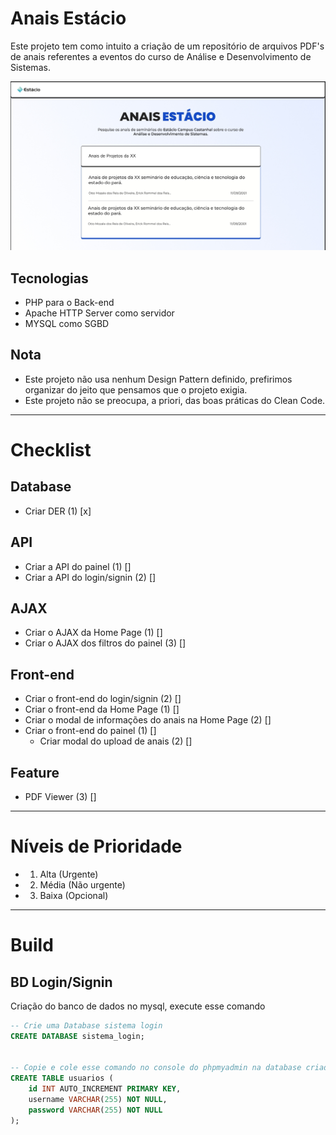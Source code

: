 # Anais Estácio
<p>Este projeto tem como intuito a criação de um repositório de arquivos PDF's de anais referentes a eventos do curso de Análise e Desenvolvimento de Sistemas.</p>

![Esboço do Site](/assets/scheme/front-end_anais_estacio.jpeg)

## Tecnologias

- PHP para o Back-end
- Apache HTTP Server como servidor
- MYSQL como SGBD

## Nota
- Este projeto não usa nenhum Design Pattern definido, prefirimos organizar do jeito que pensamos que o projeto exigia.
- Este projeto não se preocupa, a priori, das boas práticas do Clean Code.

---

# Checklist

## Database
- Criar DER (1) [x] 

## API
- Criar a API do painel (1) []
- Criar a API do login/signin (2) []

## AJAX
- Criar o AJAX da Home Page (1) []
- Criar o AJAX dos filtros do painel (3) []

## Front-end
- Criar o front-end do login/signin (2) []
- Criar o front-end da Home Page (1) []
- Criar o modal de informações do anais na Home Page (2) []
- Criar o front-end do painel (1) []
    - Criar modal do upload de anais (2) []

## Feature
- PDF Viewer (3) []

---

# Níveis de Prioridade
- 1. Alta (Urgente)
- 2. Média (Não urgente)
- 3. Baixa (Opcional)

---

# Build

## BD Login/Signin
<p>Criação do banco de dados no mysql, execute esse comando</p>

```sql
-- Crie uma Database sistema login
CREATE DATABASE sistema_login;


-- Copie e cole esse comando no console do phpmyadmin na database criada
CREATE TABLE usuarios (
    id INT AUTO_INCREMENT PRIMARY KEY,
    username VARCHAR(255) NOT NULL,
    password VARCHAR(255) NOT NULL
);
```
